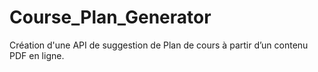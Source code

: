 # Course_Plan_Generator
Création d'une API de suggestion de Plan de cours à partir d’un contenu PDF en ligne.
